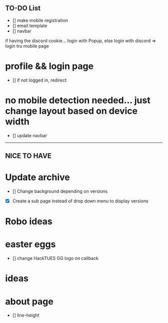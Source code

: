 ## TO-DO List


- [] make mobile registration
- [] email template
- [] navbar

if having the discord cookie... login with Popup, else login with discord => login tru mobile page

# profile && login page
- [] if not logged in, redirect

# no mobile detection needed... just change layout based on device width
- [] update navbar




------------------------------------------------------------------------------
## NICE TO HAVE

# Update archive
- [] Change background depending on versions
- [x] Create a sub page instead of drop down menu to display versions

# Robo ideas

# easter eggs
- [] change HackTUES GG logo on callback

# ideas

# about page

- [] line-height




